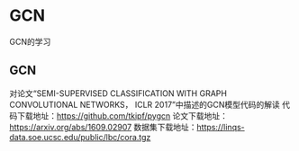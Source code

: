# GCN
GCN的学习

## GCN
对论文“SEMI-SUPERVISED CLASSIFICATION WITH GRAPH CONVOLUTIONAL NETWORKS， ICLR 2017”中描述的GCN模型代码的解读
代码下载地址：https://github.com/tkipf/pygcn
论文下载地址：https://arxiv.org/abs/1609.02907
数据集下载地址：https://linqs-data.soe.ucsc.edu/public/lbc/cora.tgz

